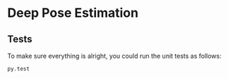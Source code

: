 # Deep Pose Estimation

## Tests

To make sure everything is alright, you could run the unit tests as follows:

```
py.test
```